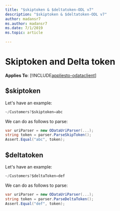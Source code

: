 ```yaml
---
title: "$skiptoken & $deltatoken-ODL v7"
description: "$skiptoken & $deltatoken-ODL v7"
author: madansr7
ms.author: madansr7
ms.date: 7/1/2019
ms.topic: article
 
---
```

# Skiptoken and Delta token 
**Applies To**: [!INCLUDE[appliesto-odataclient](../../includes/appliesto-odatalib-v7.md)]

## $skiptoken

Let's have an example:

```C#
~/Customers?$skiptoken=abc
```

We can do as follows to parse:

```C#
var uriParser = new ODataUriParser(...);
string token = parser.ParseSkipToken();
Assert.Equal("abc", token);
```

## $deltatoken

Let's have an example:

```C#
~/Customers?$deltaToken=def
```

We can do as follows to parse:

```C#
var uriParser = new ODataUriParser(...);
string token = parser.ParseDeltaToken();
Assert.Equal("def", token);
```
